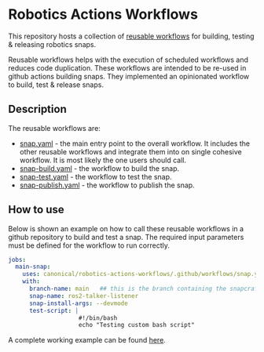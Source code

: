 # Robotics Actions Workflows

This repository hosts a collection of [reusable workflows](https://docs.github.com/en/actions/using-workflows/reusing-workflows) for building, testing & releasing robotics snaps.

Reusable workflows helps with the execution of scheduled workflows and reduces code duplication.
These workflows are intended to be re-used in github actions building snaps.
They implemented an opinionated workflow to build, test & release snaps.

## Description

The reusable workflows are:

- [snap.yaml](.github/workflows/snap.yaml) - the main entry point to the overall workflow.
  It includes the other reusable workflows and integrate them into on single cohesive workflow. It is most likely the one users should call.
- [snap-build.yaml](.github/workflows/snap-build.yaml) - the workflow to build the snap.
- [snap-test.yaml](.github/workflows/snap-test.yaml) - the workflow to test the snap.
- [snap-publish.yaml](.github/workflows/snap-publish.yaml) - the workflow to publish the snap.

## How to use

Below is shown an example on how to call these reusable workflows in a github repository to build and test a snap. The required input parameters must be defined for the workflow to run correctly.

```yaml
jobs:
  main-snap:
    uses: canonical/robotics-actions-workflows/.github/workflows/snap.yaml@main
    with:
      branch-name: main   ## this is the branch containing the snapcraft.yaml that we want to build
      snap-name: ros2-talker-listener
      snap-install-args: --devmode
      test-script: |
                    #!/bin/bash
                    echo "Testing custom bash script"
```

A complete working example can be found [here](https://github.com/canonical/turtlebot3c-snap/blob/main/.github/workflows/snap.yaml).
